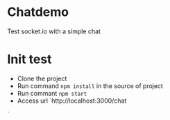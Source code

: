 # Chatdemo
Test socket.io with a simple chat

# Init test
 - Clone the project
 - Run command `npm install` in the source of project
 - Run commant `npm start`
 - Access url `http://localhost:3000/chat
 
`